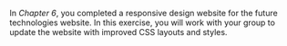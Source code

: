 <!--practice-->
In *Chapter 6*, you completed a responsive design website for the future technologies website. In this exercise, you will work with your group to update the website with improved CSS layouts and styles.

<!--
{
    "CopyExercise": {
        "name": "Chapter 6 YT03",
        "copyTarget": "/chapter6/yt03/student/*",
        "pasteTarget": "./"
    }
}
-->